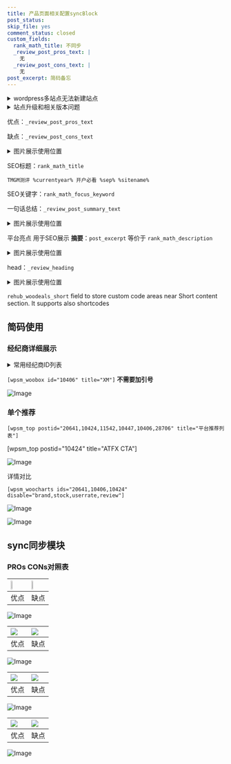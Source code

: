 ```yaml
---
title: 产品页面相关配置syncBlock
post_status: 
skip_file: yes
comment_status: closed
custom_fields:
  rank_math_title: 不同步
  _review_post_pros_text: |
    无
  _review_post_cons_text: |
    无
post_excerpt: 简码备忘
---
```

<details><summary>wordpress多站点无法新建站点</summary>

<li>和报错需要清理cookies一样的原因</li>
<li>wp-config.php里面<code>define( 'SUBDOMAIN_INSTALL', false );//子域名安装</code></li>
<li>新建子站点是用<code>define( 'SUBDOMAIN_INSTALL', true);//子域名安装</code> 完成以后，改成<code>false</code></li>
</details>

<details><summary>站点升级和相关版本问题</summary>

<p>wordpress：5.9.9
woocommerce：7.5.1
出现问题的地方：主题选项里面>><strong>Product layout >>compact style</strong></p>
<p>如何出现没有用过的字段 导致无法保存。先导出配置 然后进行修改，后面再次恢复即可。</p>
<p>出现部分字段无法显示时，需要返回默认布局后，对产品进行保存就好了。</p>
<p></p>
</details>

优点：`_review_post_pros_text`

缺点：`_review_post_cons_text`

<details><summary>图片展示使用位置</summary>

<img src="https://prod-files-secure.s3.us-west-2.amazonaws.com/39ed1227-6d7d-4570-be36-9ccd4a2c4241/f51d3d83-55d4-4bdf-9604-f37ec77ab556/Untitled.png?X-Amz-Algorithm=AWS4-HMAC-SHA256&X-Amz-Content-Sha256=UNSIGNED-PAYLOAD&X-Amz-Credential=ASIAZI2LB466XY4YE4FH%2F20250319%2Fus-west-2%2Fs3%2Faws4_request&X-Amz-Date=20250319T165521Z&X-Amz-Expires=3600&X-Amz-Security-Token=IQoJb3JpZ2luX2VjEB8aCXVzLXdlc3QtMiJHMEUCIQC%2BYgVTsY6MJyjxdXas6IC65NdBMTCxJWjh9B9VaXG40gIgMpad6lGhEZ9CnJq3u5uTi51FPWyx1%2BsI3Oia%2B7oB5jEq%2FwMIeBAAGgw2Mzc0MjMxODM4MDUiDOenL8Xx0jv4nStkdyrcA7R6V3W9a%2Fh4J2%2FOhh73hK03EMEWsQspTjR8baAaq6LLWBnZiS6QWdxw03caUit38cIEYBJkvIfrdYq6uER0Ozuf1LmBzqV0uARk5InnvbIrvSt%2B%2FeDal%2BDbOeX5i6BglO%2FYkYZbyb5mFvvljNty5VqOEcqAxJzjYC5JSwwZWk2ptEzQUJahJKZALQDGWcbV9Q%2FNiNM2Ptxbqg8i4eR1cmaTykcNMbQ2%2FVUwTg5zTcntBLZiogoAE5WKOmeejYa1lqbxfXlgZo%2Fe1w1iYVOpWPMmX1c%2Bjk1qES9aNr%2FD3r2mPRwV2XgZEa486u5a99quCSakWNmN8PIAtu%2FZtB%2BOQA1lxWfFtjLGmmA7qC2BCjLAws0oCiOM2dYCB3nOkEn7gVPGK4ljmWDs5nNYIz%2FDeOU61K8YfV52fCvn7AbvKVk%2BFFuqP5zEwWU2S4HCpfASKKAsmmzGucFBfImUMmqK8VNdT3v6xWF5OIO8dGabHtDLX1zn%2Bc%2BdUXrPvmROrSTjGViBC6jFileIDWOs54FaEsx6J8MC8XmqWQCbyvPNpXFPDJv1OlI7P6U5y4apu3A8xw9RWH%2BBcKjXPXKOIAFgcyJWIKIvv8Mo4Glp0l9viN8F%2BlTAF2BpPAJrmSOQMNe6674GOqUBsGASqQRa6tG7%2Fz5Ayqrfhy7QWOBNOY8UHB4Y3jyvHTz1jL9PCZ1SggmYNh0uC5geu4Lq8F59%2BpOr1f%2BthsJSJff%2FLs0ZbIGJzlV%2FezLQCQFlYfI3xOQApNYENRhN8YsH6F8rm1EE8itgpycsorkX60hHletSz7dbynUBnA0bL3KOVy5Qeew8Kxlv6fg%2F5ahI9OdfjnGRHu9Nb0%2FZoZNAgOV5wNGY&X-Amz-Signature=d491090a1dd588dbfaec7ff300304a3c1dbbb84602885e232203cc4c1babe7c7&X-Amz-SignedHeaders=host&x-id=GetObject" alt="Image">
</details>

SEO标题：`rank_math_title`

`TMGM测评 %currentyear% 开户必看 %sep% %sitename%`

SEO关键字：`rank_math_focus_keyword`

一句话总结：`_review_post_summary_text`

<details><summary>图片展示使用位置</summary>

<img src="https://prod-files-secure.s3.us-west-2.amazonaws.com/39ed1227-6d7d-4570-be36-9ccd4a2c4241/4b96a922-296c-4f4e-8630-d1c870cbce01/Untitled.png?X-Amz-Algorithm=AWS4-HMAC-SHA256&X-Amz-Content-Sha256=UNSIGNED-PAYLOAD&X-Amz-Credential=ASIAZI2LB466THLRQOZO%2F20250319%2Fus-west-2%2Fs3%2Faws4_request&X-Amz-Date=20250319T165523Z&X-Amz-Expires=3600&X-Amz-Security-Token=IQoJb3JpZ2luX2VjEB8aCXVzLXdlc3QtMiJHMEUCIEJ5%2BFJiJ9d5A7bOWX7U99oqhHzJMA4gcFGDuk99C0bQAiEA%2FT%2Bzj1TB9bYg6FVwzBXSIZI5CoDGESgE%2BKFHLy8HNmgq%2FwMIeBAAGgw2Mzc0MjMxODM4MDUiDPRlA6f2HGGM0wM8KSrcA6PxJZCNR%2FaYS8OVZtGWN3Gj72Jc8mrpcPhbWbrOGuwzNiGzedjrqoWqXqTWPHbS9hnbfne0YVXZwp5pdOigrfgQz%2By0GbAmuv5H%2BGlV1i8n8%2F9WHALwxQoVFnmbTuUuYrtcQ1sGszxyGoD%2BUNpIZWmRYnkiPMXcS3wAjmIvRmI0UOITC8%2FyPvDHjKjRcLDKS9jpu06eSGuonlnsRPcxVLTpsbWLQ1gqAzxeWE941v3sq%2B1qSDH%2BBvDR9nzSHLzgx6w%2B5yLK3jX%2BBS%2FY8%2FrNVTUo1Zdo2R0iSvKbCXr8RJ%2BaNpyM9fHLUeCINePS9f6ZleDh%2FmKIrO7K%2BY5BorPzkv4dnGCVsqdzXMp%2F77r%2BACDiBqoqo2KsJIPGgdrQuU9dCTUPmeiA90YimwkiwpbzskI78J2a22SBhmHwWJ3nuqrGQ2cLRfcziwUn5szVOhtn6VNhRw7yeuJk7Sh75ZpjEvTfNewdNrXf418CQRKD25P6uk%2BwIC07O0HsXkf86YsdbDJsMLLjgUSSiXAzItsBCOjRUSHRWaoas%2F1u2Py%2BiVdDI%2B2MH23T6ejeGD2w%2FIPgbFiuQXy8xBW1M6b6A6n2hrx8aMrtAALv9IbMhDueB1UkrPNejyyOcFG5LSK1MOW6674GOqUBsN%2FIvOeAF%2FB9%2BYtvm94PvRgAvRbJf6oVXYF0jBd%2FGFmV%2BNIF%2B%2BWcSIHcPKFhzSYKzmux5irLtCWCNSDTvI44ALDuKR25RO%2BNXnmLk%2BgBsEoztcYDd900BWNCBwkcBvHNTel8b37rcHS1XNN0BlpMcz%2B7akwgD1B7ZboJFIOL1mLqih%2FN7fmCsKmxl%2FfXVRMWqa58FQMpDfdZ3y7Xq6EuOIzELIu0&X-Amz-Signature=9090eb213c9a8fe85865a9f42dd279fae2a074a7fabddaea33606109807be7eb&X-Amz-SignedHeaders=host&x-id=GetObject" alt="Image">
</details>

平台亮点 用于SEO展示 **摘要**：`post_excerpt`  等价于 `rank_math_description`

<details><summary>图片展示使用位置</summary>

<img src="https://prod-files-secure.s3.us-west-2.amazonaws.com/39ed1227-6d7d-4570-be36-9ccd4a2c4241/1ee11f63-b60a-4dfe-a7a7-d58ff23b5d88/Untitled.png?X-Amz-Algorithm=AWS4-HMAC-SHA256&X-Amz-Content-Sha256=UNSIGNED-PAYLOAD&X-Amz-Credential=ASIAZI2LB46633CLZX2S%2F20250319%2Fus-west-2%2Fs3%2Faws4_request&X-Amz-Date=20250319T165523Z&X-Amz-Expires=3600&X-Amz-Security-Token=IQoJb3JpZ2luX2VjEB8aCXVzLXdlc3QtMiJHMEUCIA29qDtbz6x6KPtA%2BmicbvDIJIp1JB%2By1kMyUQYfXuf3AiEA0mnf7imb5a7WnamKcdbbZf%2BrrkXDNrOUUSeOpfES3E0q%2FwMIeBAAGgw2Mzc0MjMxODM4MDUiDLJ80YzWvOqahsuaISrcAxjAM0a00OvD0hXN%2FlQIqHdBKcj3kyMnJzMvx3lji2bnaZUGqOisg2%2BRo2gZcYswfhApXipdoxITsZJG788703gV%2FcAsMQVtQ7y4c2CMxe0KvUcTilWClQoTU1D2SbnO6Q0P9CgyKGz5y99HwljUBq7DGMVd2KiFP5Sec%2F8QcothyEW7hgR22enMkk39EktZRcS3JRides9uLgLb01Upu9uIQZfI%2FyKkO%2FDz8bh62vU%2F%2FOZfWhHGU5T3Y8QnbQOwNTZkNnibf0fbCMG%2B9I%2BUeqBb84tG6q%2FR2hYVOGYUW4lvaULySxIlBgA94LFPyTWXHFujuzJSUcxUyYs1lOhwIa9O8MB%2FZCV%2FRyftakafCg%2FKRcpc8NeF%2Fn4fRQfLkbMbJ9iZl6EFto1kxS2%2FFjUegZbiNCBiv%2FcYeeAbsc%2FjZegcrr3LogoLCTYMw7RuwlMLkCdqk%2FwEafzAozeL2RO8rMI70EBb82QIDl36%2FV2cqFVf48a9n9Pn17hCM8AjWR4e%2Fg%2BFob0o3V7RX2KvXl8YDuZtQTn0BIRohgBzKXlmxzxkAVFQeFvm%2Bx3sNoTUo6fdkh5OR80MJuWQMTuuxR3ONnGlxK2%2BHORyp7umfIZEjUxDZQDlFCA0vEXNHGfZMJG8674GOqUBLXViORTyRP6tw69W1AuiIhFeEWL7p3nDdRRwYoK2RANL53ieQxEHoiwo%2BzmZRHv0Z2l485zOgk41S4xlQFPLgBpmP0DYTpWOqWE25WeJV%2FlXRvRf3eF%2BbZaZShyw%2BDENit7ZD51P%2BLKeMOGbsKoZCv4g48YNbPQnXGb6LiOZw4x9RAWNdtMyHQo%2FaFqCdBrCWaMxfpAcJRoEJYeIiSyHFPmCAeNI&X-Amz-Signature=d9fa9bc0e9b8105189944b4fc8f38c335b3ddf9b8d196f87130c45fffbcd6773&X-Amz-SignedHeaders=host&x-id=GetObject" alt="Image">
<img src="https://prod-files-secure.s3.us-west-2.amazonaws.com/39ed1227-6d7d-4570-be36-9ccd4a2c4241/ad4118b5-78d8-4fbe-801e-3b29b5d99c01/Untitled.png?X-Amz-Algorithm=AWS4-HMAC-SHA256&X-Amz-Content-Sha256=UNSIGNED-PAYLOAD&X-Amz-Credential=ASIAZI2LB46633CLZX2S%2F20250319%2Fus-west-2%2Fs3%2Faws4_request&X-Amz-Date=20250319T165523Z&X-Amz-Expires=3600&X-Amz-Security-Token=IQoJb3JpZ2luX2VjEB8aCXVzLXdlc3QtMiJHMEUCIA29qDtbz6x6KPtA%2BmicbvDIJIp1JB%2By1kMyUQYfXuf3AiEA0mnf7imb5a7WnamKcdbbZf%2BrrkXDNrOUUSeOpfES3E0q%2FwMIeBAAGgw2Mzc0MjMxODM4MDUiDLJ80YzWvOqahsuaISrcAxjAM0a00OvD0hXN%2FlQIqHdBKcj3kyMnJzMvx3lji2bnaZUGqOisg2%2BRo2gZcYswfhApXipdoxITsZJG788703gV%2FcAsMQVtQ7y4c2CMxe0KvUcTilWClQoTU1D2SbnO6Q0P9CgyKGz5y99HwljUBq7DGMVd2KiFP5Sec%2F8QcothyEW7hgR22enMkk39EktZRcS3JRides9uLgLb01Upu9uIQZfI%2FyKkO%2FDz8bh62vU%2F%2FOZfWhHGU5T3Y8QnbQOwNTZkNnibf0fbCMG%2B9I%2BUeqBb84tG6q%2FR2hYVOGYUW4lvaULySxIlBgA94LFPyTWXHFujuzJSUcxUyYs1lOhwIa9O8MB%2FZCV%2FRyftakafCg%2FKRcpc8NeF%2Fn4fRQfLkbMbJ9iZl6EFto1kxS2%2FFjUegZbiNCBiv%2FcYeeAbsc%2FjZegcrr3LogoLCTYMw7RuwlMLkCdqk%2FwEafzAozeL2RO8rMI70EBb82QIDl36%2FV2cqFVf48a9n9Pn17hCM8AjWR4e%2Fg%2BFob0o3V7RX2KvXl8YDuZtQTn0BIRohgBzKXlmxzxkAVFQeFvm%2Bx3sNoTUo6fdkh5OR80MJuWQMTuuxR3ONnGlxK2%2BHORyp7umfIZEjUxDZQDlFCA0vEXNHGfZMJG8674GOqUBLXViORTyRP6tw69W1AuiIhFeEWL7p3nDdRRwYoK2RANL53ieQxEHoiwo%2BzmZRHv0Z2l485zOgk41S4xlQFPLgBpmP0DYTpWOqWE25WeJV%2FlXRvRf3eF%2BbZaZShyw%2BDENit7ZD51P%2BLKeMOGbsKoZCv4g48YNbPQnXGb6LiOZw4x9RAWNdtMyHQo%2FaFqCdBrCWaMxfpAcJRoEJYeIiSyHFPmCAeNI&X-Amz-Signature=3cabe4e9792d59276f7f4ea09442e62065f7250d8a5fb9b68f3fbfdca54bf8d2&X-Amz-SignedHeaders=host&x-id=GetObject" alt="Image">
<img src="https://prod-files-secure.s3.us-west-2.amazonaws.com/39ed1227-6d7d-4570-be36-9ccd4a2c4241/a38cf7c9-a79c-4b64-9e94-13589fe0758b/Untitled.png?X-Amz-Algorithm=AWS4-HMAC-SHA256&X-Amz-Content-Sha256=UNSIGNED-PAYLOAD&X-Amz-Credential=ASIAZI2LB46633CLZX2S%2F20250319%2Fus-west-2%2Fs3%2Faws4_request&X-Amz-Date=20250319T165523Z&X-Amz-Expires=3600&X-Amz-Security-Token=IQoJb3JpZ2luX2VjEB8aCXVzLXdlc3QtMiJHMEUCIA29qDtbz6x6KPtA%2BmicbvDIJIp1JB%2By1kMyUQYfXuf3AiEA0mnf7imb5a7WnamKcdbbZf%2BrrkXDNrOUUSeOpfES3E0q%2FwMIeBAAGgw2Mzc0MjMxODM4MDUiDLJ80YzWvOqahsuaISrcAxjAM0a00OvD0hXN%2FlQIqHdBKcj3kyMnJzMvx3lji2bnaZUGqOisg2%2BRo2gZcYswfhApXipdoxITsZJG788703gV%2FcAsMQVtQ7y4c2CMxe0KvUcTilWClQoTU1D2SbnO6Q0P9CgyKGz5y99HwljUBq7DGMVd2KiFP5Sec%2F8QcothyEW7hgR22enMkk39EktZRcS3JRides9uLgLb01Upu9uIQZfI%2FyKkO%2FDz8bh62vU%2F%2FOZfWhHGU5T3Y8QnbQOwNTZkNnibf0fbCMG%2B9I%2BUeqBb84tG6q%2FR2hYVOGYUW4lvaULySxIlBgA94LFPyTWXHFujuzJSUcxUyYs1lOhwIa9O8MB%2FZCV%2FRyftakafCg%2FKRcpc8NeF%2Fn4fRQfLkbMbJ9iZl6EFto1kxS2%2FFjUegZbiNCBiv%2FcYeeAbsc%2FjZegcrr3LogoLCTYMw7RuwlMLkCdqk%2FwEafzAozeL2RO8rMI70EBb82QIDl36%2FV2cqFVf48a9n9Pn17hCM8AjWR4e%2Fg%2BFob0o3V7RX2KvXl8YDuZtQTn0BIRohgBzKXlmxzxkAVFQeFvm%2Bx3sNoTUo6fdkh5OR80MJuWQMTuuxR3ONnGlxK2%2BHORyp7umfIZEjUxDZQDlFCA0vEXNHGfZMJG8674GOqUBLXViORTyRP6tw69W1AuiIhFeEWL7p3nDdRRwYoK2RANL53ieQxEHoiwo%2BzmZRHv0Z2l485zOgk41S4xlQFPLgBpmP0DYTpWOqWE25WeJV%2FlXRvRf3eF%2BbZaZShyw%2BDENit7ZD51P%2BLKeMOGbsKoZCv4g48YNbPQnXGb6LiOZw4x9RAWNdtMyHQo%2FaFqCdBrCWaMxfpAcJRoEJYeIiSyHFPmCAeNI&X-Amz-Signature=5b4bf1292d2858f6ade737ee5cf5e5e1dbeaafd10b7a282461a43c5f86dcdcef&X-Amz-SignedHeaders=host&x-id=GetObject" alt="Image">
<img src="https://prod-files-secure.s3.us-west-2.amazonaws.com/39ed1227-6d7d-4570-be36-9ccd4a2c4241/7da6fc1e-d2ac-42ae-8c75-cb5749aa18f6/Untitled.png?X-Amz-Algorithm=AWS4-HMAC-SHA256&X-Amz-Content-Sha256=UNSIGNED-PAYLOAD&X-Amz-Credential=ASIAZI2LB46633CLZX2S%2F20250319%2Fus-west-2%2Fs3%2Faws4_request&X-Amz-Date=20250319T165523Z&X-Amz-Expires=3600&X-Amz-Security-Token=IQoJb3JpZ2luX2VjEB8aCXVzLXdlc3QtMiJHMEUCIA29qDtbz6x6KPtA%2BmicbvDIJIp1JB%2By1kMyUQYfXuf3AiEA0mnf7imb5a7WnamKcdbbZf%2BrrkXDNrOUUSeOpfES3E0q%2FwMIeBAAGgw2Mzc0MjMxODM4MDUiDLJ80YzWvOqahsuaISrcAxjAM0a00OvD0hXN%2FlQIqHdBKcj3kyMnJzMvx3lji2bnaZUGqOisg2%2BRo2gZcYswfhApXipdoxITsZJG788703gV%2FcAsMQVtQ7y4c2CMxe0KvUcTilWClQoTU1D2SbnO6Q0P9CgyKGz5y99HwljUBq7DGMVd2KiFP5Sec%2F8QcothyEW7hgR22enMkk39EktZRcS3JRides9uLgLb01Upu9uIQZfI%2FyKkO%2FDz8bh62vU%2F%2FOZfWhHGU5T3Y8QnbQOwNTZkNnibf0fbCMG%2B9I%2BUeqBb84tG6q%2FR2hYVOGYUW4lvaULySxIlBgA94LFPyTWXHFujuzJSUcxUyYs1lOhwIa9O8MB%2FZCV%2FRyftakafCg%2FKRcpc8NeF%2Fn4fRQfLkbMbJ9iZl6EFto1kxS2%2FFjUegZbiNCBiv%2FcYeeAbsc%2FjZegcrr3LogoLCTYMw7RuwlMLkCdqk%2FwEafzAozeL2RO8rMI70EBb82QIDl36%2FV2cqFVf48a9n9Pn17hCM8AjWR4e%2Fg%2BFob0o3V7RX2KvXl8YDuZtQTn0BIRohgBzKXlmxzxkAVFQeFvm%2Bx3sNoTUo6fdkh5OR80MJuWQMTuuxR3ONnGlxK2%2BHORyp7umfIZEjUxDZQDlFCA0vEXNHGfZMJG8674GOqUBLXViORTyRP6tw69W1AuiIhFeEWL7p3nDdRRwYoK2RANL53ieQxEHoiwo%2BzmZRHv0Z2l485zOgk41S4xlQFPLgBpmP0DYTpWOqWE25WeJV%2FlXRvRf3eF%2BbZaZShyw%2BDENit7ZD51P%2BLKeMOGbsKoZCv4g48YNbPQnXGb6LiOZw4x9RAWNdtMyHQo%2FaFqCdBrCWaMxfpAcJRoEJYeIiSyHFPmCAeNI&X-Amz-Signature=bf0bbb7a788c0abbd33e04ac4d5a628cf8ea775193df0f8e0c0f5cbdbb9ccaa5&X-Amz-SignedHeaders=host&x-id=GetObject" alt="Image">
<img src="https://prod-files-secure.s3.us-west-2.amazonaws.com/39ed1227-6d7d-4570-be36-9ccd4a2c4241/7e97f40a-eaee-47f5-b2f9-475f96808fa7/Untitled.png?X-Amz-Algorithm=AWS4-HMAC-SHA256&X-Amz-Content-Sha256=UNSIGNED-PAYLOAD&X-Amz-Credential=ASIAZI2LB46633CLZX2S%2F20250319%2Fus-west-2%2Fs3%2Faws4_request&X-Amz-Date=20250319T165523Z&X-Amz-Expires=3600&X-Amz-Security-Token=IQoJb3JpZ2luX2VjEB8aCXVzLXdlc3QtMiJHMEUCIA29qDtbz6x6KPtA%2BmicbvDIJIp1JB%2By1kMyUQYfXuf3AiEA0mnf7imb5a7WnamKcdbbZf%2BrrkXDNrOUUSeOpfES3E0q%2FwMIeBAAGgw2Mzc0MjMxODM4MDUiDLJ80YzWvOqahsuaISrcAxjAM0a00OvD0hXN%2FlQIqHdBKcj3kyMnJzMvx3lji2bnaZUGqOisg2%2BRo2gZcYswfhApXipdoxITsZJG788703gV%2FcAsMQVtQ7y4c2CMxe0KvUcTilWClQoTU1D2SbnO6Q0P9CgyKGz5y99HwljUBq7DGMVd2KiFP5Sec%2F8QcothyEW7hgR22enMkk39EktZRcS3JRides9uLgLb01Upu9uIQZfI%2FyKkO%2FDz8bh62vU%2F%2FOZfWhHGU5T3Y8QnbQOwNTZkNnibf0fbCMG%2B9I%2BUeqBb84tG6q%2FR2hYVOGYUW4lvaULySxIlBgA94LFPyTWXHFujuzJSUcxUyYs1lOhwIa9O8MB%2FZCV%2FRyftakafCg%2FKRcpc8NeF%2Fn4fRQfLkbMbJ9iZl6EFto1kxS2%2FFjUegZbiNCBiv%2FcYeeAbsc%2FjZegcrr3LogoLCTYMw7RuwlMLkCdqk%2FwEafzAozeL2RO8rMI70EBb82QIDl36%2FV2cqFVf48a9n9Pn17hCM8AjWR4e%2Fg%2BFob0o3V7RX2KvXl8YDuZtQTn0BIRohgBzKXlmxzxkAVFQeFvm%2Bx3sNoTUo6fdkh5OR80MJuWQMTuuxR3ONnGlxK2%2BHORyp7umfIZEjUxDZQDlFCA0vEXNHGfZMJG8674GOqUBLXViORTyRP6tw69W1AuiIhFeEWL7p3nDdRRwYoK2RANL53ieQxEHoiwo%2BzmZRHv0Z2l485zOgk41S4xlQFPLgBpmP0DYTpWOqWE25WeJV%2FlXRvRf3eF%2BbZaZShyw%2BDENit7ZD51P%2BLKeMOGbsKoZCv4g48YNbPQnXGb6LiOZw4x9RAWNdtMyHQo%2FaFqCdBrCWaMxfpAcJRoEJYeIiSyHFPmCAeNI&X-Amz-Signature=e831a1faebf404e3fcfb8a19569d3098e2e5ba3aad6e6877e656257b0086da0d&X-Amz-SignedHeaders=host&x-id=GetObject" alt="Image">
</details>

head：`_review_heading`

<details><summary>图片展示使用位置</summary>

<img src="https://prod-files-secure.s3.us-west-2.amazonaws.com/39ed1227-6d7d-4570-be36-9ccd4a2c4241/3a4650ad-9887-415c-889a-edd51fa54f27/Untitled.png?X-Amz-Algorithm=AWS4-HMAC-SHA256&X-Amz-Content-Sha256=UNSIGNED-PAYLOAD&X-Amz-Credential=ASIAZI2LB466VQGPJR6O%2F20250319%2Fus-west-2%2Fs3%2Faws4_request&X-Amz-Date=20250319T165524Z&X-Amz-Expires=3600&X-Amz-Security-Token=IQoJb3JpZ2luX2VjEB8aCXVzLXdlc3QtMiJGMEQCIH4sRD5gedc45NYER%2FtNPLdLt7bgK62yG53leFZEkrLXAiBO%2BId5yWnmsOesh6Y5t74NvwTzXMNb0HoU3YFwiYgC9yr%2FAwh4EAAaDDYzNzQyMzE4MzgwNSIM3W6b77XpLpFTB5%2BmKtwDdakAnms7JpOI%2BEoSspNSEBVosgE0erJwqJ3OvJUhWYOznf0dcIW5wYNenrpYccyGf09oexY%2FX3WX%2BkO0uDkHSd88OiiThGLaIsten75d%2FO6hEucEYYL%2FWr4DF6ClTsW1BWa9BqBgZMreTUm%2Fqn3xwn2UkmnFne3%2Fl38aWKLLgaGspIGLCQPdFqdAIwz2G8RneOkrOb1rBoWjaldC5gVloZ%2BVM8lFamE98fVpAENG11qwtPjBb627VmepzFuUyEavJ7d8NSv4jPubvSyWTR4fBxLreBJsPcqRsw%2BX%2BrkkqOF8dwzTGvnRBcSOnApbs5hNE%2Bltq2AjuV3RM69ZbNW4xbpmiLQSQucupUCHq%2B9EH6MlGV84w%2FF%2B8UfYDaAwtM7xnz9v3MHCUuEfPjCRmPrEd2Ld%2Bl8R1L2s%2BANQNcnYzXSYXLrr0Hvxn3NYvgCSePM9Ap0j39%2BrswvlqLpmUqi3PhIMmnlk9k2rIPhxkqF%2FRzEXM2helcejLizrk8v8WmbbqhJOCwsBt2hzVvCKSUuyIhslIq3PR7CfyJnGejqsLy0cqZF1NuCuiNeV7LSwpnuSd8Ja3VHa4QjdWAdwEDWznsl11ZV6Djj299iKuEVL2f5BQ8lgtnf6hLL3pCMwhLzrvgY6pgFRQDQhqwQ3oRsoUqLkmq46z8AEGM7dNH93zoNX7lP8fjHqzJ4TLaAsP%2BBWMqfKae4faAu0zJsjI1d54NJnmSOoExM79MtarZ416vO7GA%2BpycYo9gMfRZLm7ySCuW%2B5baGRfW1e%2FRoBuNcltmbA%2BW%2FTQqHUuadTUOiHXqXRgoRuCvn5x9TZMQvFd9vNWXWA87ZiB5IA%2BcseHpG3iSSdjmlBugEHDois&X-Amz-Signature=2e41d7b9b6c0413aa37a01d996d68374c2e25d7619a91a153acbd5723489fd26&X-Amz-SignedHeaders=host&x-id=GetObject" alt="Image">
</details>

`rehub_woodeals_short`	field to store custom code areas near Short content section. It supports also shortcodes



## 简码使用

### 经纪商详细展示

<details><summary>常用经纪商ID列表</summary>

<pre><code class="php">嘉盛 ===> 20641  [wpsm_woobox id="20641" title="嘉盛"]
易信easymarkets ===> 11542  [wpsm_woobox id="11542" title="易信easymarkets"]
ATFX外汇 ===> 10424  [wpsm_woobox id="10424" title="ATFX"]
XM ===> 10406  [wpsm_woobox id="10406" title="XM"]
TMGM ===> 29622  [wpsm_woobox id="29622" title="TMGM"]
HYCM ===> 10447  [wpsm_woobox id="10447" title="HYCM"]
fpmarkets澳福外汇 ===> 20639  [wpsm_woobox id="20639" title="fpmarkets澳福外汇"]</code></pre>
</details>

`[wpsm_woobox id="10406" title="XM"]` **不需要加引号**

![Image](https://prod-files-secure.s3.us-west-2.amazonaws.com/39ed1227-6d7d-4570-be36-9ccd4a2c4241/4f898f9d-0fa7-4e43-acd3-ac6bc7be575a/Untitled.png?X-Amz-Algorithm=AWS4-HMAC-SHA256&X-Amz-Content-Sha256=UNSIGNED-PAYLOAD&X-Amz-Credential=ASIAZI2LB466WA26RDPL%2F20250319%2Fus-west-2%2Fs3%2Faws4_request&X-Amz-Date=20250319T165520Z&X-Amz-Expires=3600&X-Amz-Security-Token=IQoJb3JpZ2luX2VjEB8aCXVzLXdlc3QtMiJHMEUCIBRq%2FoF6YAJigIE8zWjsdy%2BZlH2cmxvZJX%2FLsF8ldGseAiEA5kOLgcskQHtGZpoGnp6m6X9gK2PxdtwU1KeUmyxGhd8q%2FwMIeBAAGgw2Mzc0MjMxODM4MDUiDC%2Bu7Q3%2BWM3n6fT%2FdCrcA3IJspMfkfaFqdFnj3Yoc6Fi732v5ZqwFcvJgAoOh3AJYZkr1pK1LoWGEuK0yLTsHlgE5USMiObO7vRmKyuEhxGNI9Noz6CgFumgr388xJ2Qoo8VA5msvl2MgH9R02cviWIKt%2F8V36cdSw3PxezAvBOz1%2BUbNdzyNALa1TWixebE9kmQY6xl%2BUQ3jdSxd2HxSp2yybmclY45w9kFrlZtXgfuCweqQBaG1bfdCwgw2hsxH3TTnq2vbou%2Fx%2F1SROg%2FiL5wQX6RhkSNuRWg8O%2FEaKYErneooT1MzCVkOQxxgF6DE5T8OPLIxkq1a53tumrvGRxl5QDkPBca%2BiaEOKuEMbahnttH5yzDyLqv1C6IHF1UEOk7wnMGoyUdeQzdv%2F25viJaIPkpw9coxRVrJ%2BHkn%2BoqBqDzaDqRvjZhjsXeBzOIAAViFb83EdQ8iXPib8%2BRaW1DMgOPTGwH24WrtOUUID22JfVGpcP7E5OBVxKRl3VV6DUKip8q8skpus1649BVU4%2FdPR68BYyB5ZmcNueES%2BvQyBSTJiy0hVnqCWBKI4AWRHaiytWbi3b0GODhrYmDjaD5ZQeSYBCKgPVrEKaUPVTBwpHryyRSmOtAHT9gkYOJVeeicaPoYCjixjj2MIK8674GOqUBxHfRztJtn%2BXKvUMD6iOMHIZ9qcOyHf4SxOiH1Ks0kg57OPvqyLUWPNYBU9LKBvaoOfuVK76YZDuHfixvVgC0SCRzmIu%2BoIhebhPVcnEJbbFAwjPUF6Ap8q8Ei6XlfJUwsZeVSBE7oFsFQY1yU4ZPOHsInCDDDfAApnJAMEerthP6dWmMBTb53Wz349sEe1cuzz26Cevs7lzFKA3D8Om4xiyeCoMu&X-Amz-Signature=7c064706a3cce5bda0118ad74a41ca056c351ce3214f7359df07b3f2093cf06c&X-Amz-SignedHeaders=host&x-id=GetObject)

### 单个推荐
`[wpsm_top postid="20641,10424,11542,10447,10406,28706" title="平台推荐列表"]`

[wpsm_top postid="10424" title="ATFX CTA"]

![Image](https://prod-files-secure.s3.us-west-2.amazonaws.com/39ed1227-6d7d-4570-be36-9ccd4a2c4241/5ac620dc-51a8-48b6-b55d-91f47299193c/Untitled.png?X-Amz-Algorithm=AWS4-HMAC-SHA256&X-Amz-Content-Sha256=UNSIGNED-PAYLOAD&X-Amz-Credential=ASIAZI2LB466WA26RDPL%2F20250319%2Fus-west-2%2Fs3%2Faws4_request&X-Amz-Date=20250319T165520Z&X-Amz-Expires=3600&X-Amz-Security-Token=IQoJb3JpZ2luX2VjEB8aCXVzLXdlc3QtMiJHMEUCIBRq%2FoF6YAJigIE8zWjsdy%2BZlH2cmxvZJX%2FLsF8ldGseAiEA5kOLgcskQHtGZpoGnp6m6X9gK2PxdtwU1KeUmyxGhd8q%2FwMIeBAAGgw2Mzc0MjMxODM4MDUiDC%2Bu7Q3%2BWM3n6fT%2FdCrcA3IJspMfkfaFqdFnj3Yoc6Fi732v5ZqwFcvJgAoOh3AJYZkr1pK1LoWGEuK0yLTsHlgE5USMiObO7vRmKyuEhxGNI9Noz6CgFumgr388xJ2Qoo8VA5msvl2MgH9R02cviWIKt%2F8V36cdSw3PxezAvBOz1%2BUbNdzyNALa1TWixebE9kmQY6xl%2BUQ3jdSxd2HxSp2yybmclY45w9kFrlZtXgfuCweqQBaG1bfdCwgw2hsxH3TTnq2vbou%2Fx%2F1SROg%2FiL5wQX6RhkSNuRWg8O%2FEaKYErneooT1MzCVkOQxxgF6DE5T8OPLIxkq1a53tumrvGRxl5QDkPBca%2BiaEOKuEMbahnttH5yzDyLqv1C6IHF1UEOk7wnMGoyUdeQzdv%2F25viJaIPkpw9coxRVrJ%2BHkn%2BoqBqDzaDqRvjZhjsXeBzOIAAViFb83EdQ8iXPib8%2BRaW1DMgOPTGwH24WrtOUUID22JfVGpcP7E5OBVxKRl3VV6DUKip8q8skpus1649BVU4%2FdPR68BYyB5ZmcNueES%2BvQyBSTJiy0hVnqCWBKI4AWRHaiytWbi3b0GODhrYmDjaD5ZQeSYBCKgPVrEKaUPVTBwpHryyRSmOtAHT9gkYOJVeeicaPoYCjixjj2MIK8674GOqUBxHfRztJtn%2BXKvUMD6iOMHIZ9qcOyHf4SxOiH1Ks0kg57OPvqyLUWPNYBU9LKBvaoOfuVK76YZDuHfixvVgC0SCRzmIu%2BoIhebhPVcnEJbbFAwjPUF6Ap8q8Ei6XlfJUwsZeVSBE7oFsFQY1yU4ZPOHsInCDDDfAApnJAMEerthP6dWmMBTb53Wz349sEe1cuzz26Cevs7lzFKA3D8Om4xiyeCoMu&X-Amz-Signature=bb2ddf7e5262b920e028e83a07516018eaee514635d2a304f261bce41456a151&X-Amz-SignedHeaders=host&x-id=GetObject)

详情对比

`[wpsm_woocharts ids="20641,10406,10424" disable="brand,stock,userrate,review"]`

![Image](https://prod-files-secure.s3.us-west-2.amazonaws.com/39ed1227-6d7d-4570-be36-9ccd4a2c4241/bf3ba45f-b9f3-4295-8aef-b4a495fd25f4/Untitled.png?X-Amz-Algorithm=AWS4-HMAC-SHA256&X-Amz-Content-Sha256=UNSIGNED-PAYLOAD&X-Amz-Credential=ASIAZI2LB466WA26RDPL%2F20250319%2Fus-west-2%2Fs3%2Faws4_request&X-Amz-Date=20250319T165520Z&X-Amz-Expires=3600&X-Amz-Security-Token=IQoJb3JpZ2luX2VjEB8aCXVzLXdlc3QtMiJHMEUCIBRq%2FoF6YAJigIE8zWjsdy%2BZlH2cmxvZJX%2FLsF8ldGseAiEA5kOLgcskQHtGZpoGnp6m6X9gK2PxdtwU1KeUmyxGhd8q%2FwMIeBAAGgw2Mzc0MjMxODM4MDUiDC%2Bu7Q3%2BWM3n6fT%2FdCrcA3IJspMfkfaFqdFnj3Yoc6Fi732v5ZqwFcvJgAoOh3AJYZkr1pK1LoWGEuK0yLTsHlgE5USMiObO7vRmKyuEhxGNI9Noz6CgFumgr388xJ2Qoo8VA5msvl2MgH9R02cviWIKt%2F8V36cdSw3PxezAvBOz1%2BUbNdzyNALa1TWixebE9kmQY6xl%2BUQ3jdSxd2HxSp2yybmclY45w9kFrlZtXgfuCweqQBaG1bfdCwgw2hsxH3TTnq2vbou%2Fx%2F1SROg%2FiL5wQX6RhkSNuRWg8O%2FEaKYErneooT1MzCVkOQxxgF6DE5T8OPLIxkq1a53tumrvGRxl5QDkPBca%2BiaEOKuEMbahnttH5yzDyLqv1C6IHF1UEOk7wnMGoyUdeQzdv%2F25viJaIPkpw9coxRVrJ%2BHkn%2BoqBqDzaDqRvjZhjsXeBzOIAAViFb83EdQ8iXPib8%2BRaW1DMgOPTGwH24WrtOUUID22JfVGpcP7E5OBVxKRl3VV6DUKip8q8skpus1649BVU4%2FdPR68BYyB5ZmcNueES%2BvQyBSTJiy0hVnqCWBKI4AWRHaiytWbi3b0GODhrYmDjaD5ZQeSYBCKgPVrEKaUPVTBwpHryyRSmOtAHT9gkYOJVeeicaPoYCjixjj2MIK8674GOqUBxHfRztJtn%2BXKvUMD6iOMHIZ9qcOyHf4SxOiH1Ks0kg57OPvqyLUWPNYBU9LKBvaoOfuVK76YZDuHfixvVgC0SCRzmIu%2BoIhebhPVcnEJbbFAwjPUF6Ap8q8Ei6XlfJUwsZeVSBE7oFsFQY1yU4ZPOHsInCDDDfAApnJAMEerthP6dWmMBTb53Wz349sEe1cuzz26Cevs7lzFKA3D8Om4xiyeCoMu&X-Amz-Signature=66bd067185c95c99f894f5a05c14f1ba9ed685be811c5ce79fb1998536a002a9&X-Amz-SignedHeaders=host&x-id=GetObject)

![Image](https://prod-files-secure.s3.us-west-2.amazonaws.com/39ed1227-6d7d-4570-be36-9ccd4a2c4241/30bc56ef-f383-4b48-9768-2ebc9e436ec0/Untitled.png?X-Amz-Algorithm=AWS4-HMAC-SHA256&X-Amz-Content-Sha256=UNSIGNED-PAYLOAD&X-Amz-Credential=ASIAZI2LB466WA26RDPL%2F20250319%2Fus-west-2%2Fs3%2Faws4_request&X-Amz-Date=20250319T165520Z&X-Amz-Expires=3600&X-Amz-Security-Token=IQoJb3JpZ2luX2VjEB8aCXVzLXdlc3QtMiJHMEUCIBRq%2FoF6YAJigIE8zWjsdy%2BZlH2cmxvZJX%2FLsF8ldGseAiEA5kOLgcskQHtGZpoGnp6m6X9gK2PxdtwU1KeUmyxGhd8q%2FwMIeBAAGgw2Mzc0MjMxODM4MDUiDC%2Bu7Q3%2BWM3n6fT%2FdCrcA3IJspMfkfaFqdFnj3Yoc6Fi732v5ZqwFcvJgAoOh3AJYZkr1pK1LoWGEuK0yLTsHlgE5USMiObO7vRmKyuEhxGNI9Noz6CgFumgr388xJ2Qoo8VA5msvl2MgH9R02cviWIKt%2F8V36cdSw3PxezAvBOz1%2BUbNdzyNALa1TWixebE9kmQY6xl%2BUQ3jdSxd2HxSp2yybmclY45w9kFrlZtXgfuCweqQBaG1bfdCwgw2hsxH3TTnq2vbou%2Fx%2F1SROg%2FiL5wQX6RhkSNuRWg8O%2FEaKYErneooT1MzCVkOQxxgF6DE5T8OPLIxkq1a53tumrvGRxl5QDkPBca%2BiaEOKuEMbahnttH5yzDyLqv1C6IHF1UEOk7wnMGoyUdeQzdv%2F25viJaIPkpw9coxRVrJ%2BHkn%2BoqBqDzaDqRvjZhjsXeBzOIAAViFb83EdQ8iXPib8%2BRaW1DMgOPTGwH24WrtOUUID22JfVGpcP7E5OBVxKRl3VV6DUKip8q8skpus1649BVU4%2FdPR68BYyB5ZmcNueES%2BvQyBSTJiy0hVnqCWBKI4AWRHaiytWbi3b0GODhrYmDjaD5ZQeSYBCKgPVrEKaUPVTBwpHryyRSmOtAHT9gkYOJVeeicaPoYCjixjj2MIK8674GOqUBxHfRztJtn%2BXKvUMD6iOMHIZ9qcOyHf4SxOiH1Ks0kg57OPvqyLUWPNYBU9LKBvaoOfuVK76YZDuHfixvVgC0SCRzmIu%2BoIhebhPVcnEJbbFAwjPUF6Ap8q8Ei6XlfJUwsZeVSBE7oFsFQY1yU4ZPOHsInCDDDfAApnJAMEerthP6dWmMBTb53Wz349sEe1cuzz26Cevs7lzFKA3D8Om4xiyeCoMu&X-Amz-Signature=7a4e56d4663a814f06de98b2453b4949f777a40767f1bb22284165b754884f78&X-Amz-SignedHeaders=host&x-id=GetObject)

## sync同步模块

### PROs CONs对照表

| <img src="https://cdn.ifttt.fun/gh/jarlin8/OSS@main/icons/customize/pros.svg" height="auto" width="37.3%"> | <img src="https://cdn.ifttt.fun/gh/jarlin8/OSS@main/icons/customize/cons.svg" height="auto" width="28.8%"> |
| :--- | :--- |
| 优点 | 缺点 |

![Image](https://prod-files-secure.s3.us-west-2.amazonaws.com/39ed1227-6d7d-4570-be36-9ccd4a2c4241/8742b755-dfb5-4004-9a5f-d6e561664bd8/Untitled.png?X-Amz-Algorithm=AWS4-HMAC-SHA256&X-Amz-Content-Sha256=UNSIGNED-PAYLOAD&X-Amz-Credential=ASIAZI2LB466WA26RDPL%2F20250319%2Fus-west-2%2Fs3%2Faws4_request&X-Amz-Date=20250319T165520Z&X-Amz-Expires=3600&X-Amz-Security-Token=IQoJb3JpZ2luX2VjEB8aCXVzLXdlc3QtMiJHMEUCIBRq%2FoF6YAJigIE8zWjsdy%2BZlH2cmxvZJX%2FLsF8ldGseAiEA5kOLgcskQHtGZpoGnp6m6X9gK2PxdtwU1KeUmyxGhd8q%2FwMIeBAAGgw2Mzc0MjMxODM4MDUiDC%2Bu7Q3%2BWM3n6fT%2FdCrcA3IJspMfkfaFqdFnj3Yoc6Fi732v5ZqwFcvJgAoOh3AJYZkr1pK1LoWGEuK0yLTsHlgE5USMiObO7vRmKyuEhxGNI9Noz6CgFumgr388xJ2Qoo8VA5msvl2MgH9R02cviWIKt%2F8V36cdSw3PxezAvBOz1%2BUbNdzyNALa1TWixebE9kmQY6xl%2BUQ3jdSxd2HxSp2yybmclY45w9kFrlZtXgfuCweqQBaG1bfdCwgw2hsxH3TTnq2vbou%2Fx%2F1SROg%2FiL5wQX6RhkSNuRWg8O%2FEaKYErneooT1MzCVkOQxxgF6DE5T8OPLIxkq1a53tumrvGRxl5QDkPBca%2BiaEOKuEMbahnttH5yzDyLqv1C6IHF1UEOk7wnMGoyUdeQzdv%2F25viJaIPkpw9coxRVrJ%2BHkn%2BoqBqDzaDqRvjZhjsXeBzOIAAViFb83EdQ8iXPib8%2BRaW1DMgOPTGwH24WrtOUUID22JfVGpcP7E5OBVxKRl3VV6DUKip8q8skpus1649BVU4%2FdPR68BYyB5ZmcNueES%2BvQyBSTJiy0hVnqCWBKI4AWRHaiytWbi3b0GODhrYmDjaD5ZQeSYBCKgPVrEKaUPVTBwpHryyRSmOtAHT9gkYOJVeeicaPoYCjixjj2MIK8674GOqUBxHfRztJtn%2BXKvUMD6iOMHIZ9qcOyHf4SxOiH1Ks0kg57OPvqyLUWPNYBU9LKBvaoOfuVK76YZDuHfixvVgC0SCRzmIu%2BoIhebhPVcnEJbbFAwjPUF6Ap8q8Ei6XlfJUwsZeVSBE7oFsFQY1yU4ZPOHsInCDDDfAApnJAMEerthP6dWmMBTb53Wz349sEe1cuzz26Cevs7lzFKA3D8Om4xiyeCoMu&X-Amz-Signature=23d6229b0c8e23b265454fc532b58fa20b0a38ef6bb63c6b27f56c18f861cdf5&X-Amz-SignedHeaders=host&x-id=GetObject)

| <img src="https://cdn.ifttt.fun/gh/jarlin8/OSS@main/icons/customize/pros1.svg" height="auto"> | <img src="https://cdn.ifttt.fun/gh/jarlin8/OSS@main/icons/customize/cons1.svg" height="auto"> |
| :--- | :--- |
| 优点 | 缺点 |

![Image](https://prod-files-secure.s3.us-west-2.amazonaws.com/39ed1227-6d7d-4570-be36-9ccd4a2c4241/806358f8-c9c4-4e17-bb35-c6c76a5397a5/Untitled.png?X-Amz-Algorithm=AWS4-HMAC-SHA256&X-Amz-Content-Sha256=UNSIGNED-PAYLOAD&X-Amz-Credential=ASIAZI2LB466WA26RDPL%2F20250319%2Fus-west-2%2Fs3%2Faws4_request&X-Amz-Date=20250319T165520Z&X-Amz-Expires=3600&X-Amz-Security-Token=IQoJb3JpZ2luX2VjEB8aCXVzLXdlc3QtMiJHMEUCIBRq%2FoF6YAJigIE8zWjsdy%2BZlH2cmxvZJX%2FLsF8ldGseAiEA5kOLgcskQHtGZpoGnp6m6X9gK2PxdtwU1KeUmyxGhd8q%2FwMIeBAAGgw2Mzc0MjMxODM4MDUiDC%2Bu7Q3%2BWM3n6fT%2FdCrcA3IJspMfkfaFqdFnj3Yoc6Fi732v5ZqwFcvJgAoOh3AJYZkr1pK1LoWGEuK0yLTsHlgE5USMiObO7vRmKyuEhxGNI9Noz6CgFumgr388xJ2Qoo8VA5msvl2MgH9R02cviWIKt%2F8V36cdSw3PxezAvBOz1%2BUbNdzyNALa1TWixebE9kmQY6xl%2BUQ3jdSxd2HxSp2yybmclY45w9kFrlZtXgfuCweqQBaG1bfdCwgw2hsxH3TTnq2vbou%2Fx%2F1SROg%2FiL5wQX6RhkSNuRWg8O%2FEaKYErneooT1MzCVkOQxxgF6DE5T8OPLIxkq1a53tumrvGRxl5QDkPBca%2BiaEOKuEMbahnttH5yzDyLqv1C6IHF1UEOk7wnMGoyUdeQzdv%2F25viJaIPkpw9coxRVrJ%2BHkn%2BoqBqDzaDqRvjZhjsXeBzOIAAViFb83EdQ8iXPib8%2BRaW1DMgOPTGwH24WrtOUUID22JfVGpcP7E5OBVxKRl3VV6DUKip8q8skpus1649BVU4%2FdPR68BYyB5ZmcNueES%2BvQyBSTJiy0hVnqCWBKI4AWRHaiytWbi3b0GODhrYmDjaD5ZQeSYBCKgPVrEKaUPVTBwpHryyRSmOtAHT9gkYOJVeeicaPoYCjixjj2MIK8674GOqUBxHfRztJtn%2BXKvUMD6iOMHIZ9qcOyHf4SxOiH1Ks0kg57OPvqyLUWPNYBU9LKBvaoOfuVK76YZDuHfixvVgC0SCRzmIu%2BoIhebhPVcnEJbbFAwjPUF6Ap8q8Ei6XlfJUwsZeVSBE7oFsFQY1yU4ZPOHsInCDDDfAApnJAMEerthP6dWmMBTb53Wz349sEe1cuzz26Cevs7lzFKA3D8Om4xiyeCoMu&X-Amz-Signature=1d7f25c52dbac1f7c3f8cbb703310beeecb3644a2a37f9e0109df3773bc30bdb&X-Amz-SignedHeaders=host&x-id=GetObject)

| <img src="https://cdn.ifttt.fun/gh/jarlin8/OSS@main/icons/customize/pros2.svg" height="auto"> | <img src="https://cdn.ifttt.fun/gh/jarlin8/OSS@main/icons/customize/cons2.svg" height="auto"> |
| :--- | :--- |
| 优点 | 缺点 |

![Image](https://prod-files-secure.s3.us-west-2.amazonaws.com/39ed1227-6d7d-4570-be36-9ccd4a2c4241/a9245ec9-70dd-4005-b534-0d54315fc5f3/Untitled.png?X-Amz-Algorithm=AWS4-HMAC-SHA256&X-Amz-Content-Sha256=UNSIGNED-PAYLOAD&X-Amz-Credential=ASIAZI2LB466WA26RDPL%2F20250319%2Fus-west-2%2Fs3%2Faws4_request&X-Amz-Date=20250319T165520Z&X-Amz-Expires=3600&X-Amz-Security-Token=IQoJb3JpZ2luX2VjEB8aCXVzLXdlc3QtMiJHMEUCIBRq%2FoF6YAJigIE8zWjsdy%2BZlH2cmxvZJX%2FLsF8ldGseAiEA5kOLgcskQHtGZpoGnp6m6X9gK2PxdtwU1KeUmyxGhd8q%2FwMIeBAAGgw2Mzc0MjMxODM4MDUiDC%2Bu7Q3%2BWM3n6fT%2FdCrcA3IJspMfkfaFqdFnj3Yoc6Fi732v5ZqwFcvJgAoOh3AJYZkr1pK1LoWGEuK0yLTsHlgE5USMiObO7vRmKyuEhxGNI9Noz6CgFumgr388xJ2Qoo8VA5msvl2MgH9R02cviWIKt%2F8V36cdSw3PxezAvBOz1%2BUbNdzyNALa1TWixebE9kmQY6xl%2BUQ3jdSxd2HxSp2yybmclY45w9kFrlZtXgfuCweqQBaG1bfdCwgw2hsxH3TTnq2vbou%2Fx%2F1SROg%2FiL5wQX6RhkSNuRWg8O%2FEaKYErneooT1MzCVkOQxxgF6DE5T8OPLIxkq1a53tumrvGRxl5QDkPBca%2BiaEOKuEMbahnttH5yzDyLqv1C6IHF1UEOk7wnMGoyUdeQzdv%2F25viJaIPkpw9coxRVrJ%2BHkn%2BoqBqDzaDqRvjZhjsXeBzOIAAViFb83EdQ8iXPib8%2BRaW1DMgOPTGwH24WrtOUUID22JfVGpcP7E5OBVxKRl3VV6DUKip8q8skpus1649BVU4%2FdPR68BYyB5ZmcNueES%2BvQyBSTJiy0hVnqCWBKI4AWRHaiytWbi3b0GODhrYmDjaD5ZQeSYBCKgPVrEKaUPVTBwpHryyRSmOtAHT9gkYOJVeeicaPoYCjixjj2MIK8674GOqUBxHfRztJtn%2BXKvUMD6iOMHIZ9qcOyHf4SxOiH1Ks0kg57OPvqyLUWPNYBU9LKBvaoOfuVK76YZDuHfixvVgC0SCRzmIu%2BoIhebhPVcnEJbbFAwjPUF6Ap8q8Ei6XlfJUwsZeVSBE7oFsFQY1yU4ZPOHsInCDDDfAApnJAMEerthP6dWmMBTb53Wz349sEe1cuzz26Cevs7lzFKA3D8Om4xiyeCoMu&X-Amz-Signature=b307a2c90df3f7890d30e20b821b36c51b294d353f1ddeb76acd94072855f001&X-Amz-SignedHeaders=host&x-id=GetObject)

| <img src="https://cdn.ifttt.fun/gh/jarlin8/OSS@main/icons/customize/pros3.svg" height="auto"> | <img src="https://cdn.ifttt.fun/gh/jarlin8/OSS@main/icons/customize/cons3.svg" height="auto"> |
| :--- | :--- |
| 优点 | 缺点 |

![Image](https://prod-files-secure.s3.us-west-2.amazonaws.com/39ed1227-6d7d-4570-be36-9ccd4a2c4241/e1e580a2-2e5c-4780-9ff4-19c318fc2284/Untitled.png?X-Amz-Algorithm=AWS4-HMAC-SHA256&X-Amz-Content-Sha256=UNSIGNED-PAYLOAD&X-Amz-Credential=ASIAZI2LB466WA26RDPL%2F20250319%2Fus-west-2%2Fs3%2Faws4_request&X-Amz-Date=20250319T165520Z&X-Amz-Expires=3600&X-Amz-Security-Token=IQoJb3JpZ2luX2VjEB8aCXVzLXdlc3QtMiJHMEUCIBRq%2FoF6YAJigIE8zWjsdy%2BZlH2cmxvZJX%2FLsF8ldGseAiEA5kOLgcskQHtGZpoGnp6m6X9gK2PxdtwU1KeUmyxGhd8q%2FwMIeBAAGgw2Mzc0MjMxODM4MDUiDC%2Bu7Q3%2BWM3n6fT%2FdCrcA3IJspMfkfaFqdFnj3Yoc6Fi732v5ZqwFcvJgAoOh3AJYZkr1pK1LoWGEuK0yLTsHlgE5USMiObO7vRmKyuEhxGNI9Noz6CgFumgr388xJ2Qoo8VA5msvl2MgH9R02cviWIKt%2F8V36cdSw3PxezAvBOz1%2BUbNdzyNALa1TWixebE9kmQY6xl%2BUQ3jdSxd2HxSp2yybmclY45w9kFrlZtXgfuCweqQBaG1bfdCwgw2hsxH3TTnq2vbou%2Fx%2F1SROg%2FiL5wQX6RhkSNuRWg8O%2FEaKYErneooT1MzCVkOQxxgF6DE5T8OPLIxkq1a53tumrvGRxl5QDkPBca%2BiaEOKuEMbahnttH5yzDyLqv1C6IHF1UEOk7wnMGoyUdeQzdv%2F25viJaIPkpw9coxRVrJ%2BHkn%2BoqBqDzaDqRvjZhjsXeBzOIAAViFb83EdQ8iXPib8%2BRaW1DMgOPTGwH24WrtOUUID22JfVGpcP7E5OBVxKRl3VV6DUKip8q8skpus1649BVU4%2FdPR68BYyB5ZmcNueES%2BvQyBSTJiy0hVnqCWBKI4AWRHaiytWbi3b0GODhrYmDjaD5ZQeSYBCKgPVrEKaUPVTBwpHryyRSmOtAHT9gkYOJVeeicaPoYCjixjj2MIK8674GOqUBxHfRztJtn%2BXKvUMD6iOMHIZ9qcOyHf4SxOiH1Ks0kg57OPvqyLUWPNYBU9LKBvaoOfuVK76YZDuHfixvVgC0SCRzmIu%2BoIhebhPVcnEJbbFAwjPUF6Ap8q8Ei6XlfJUwsZeVSBE7oFsFQY1yU4ZPOHsInCDDDfAApnJAMEerthP6dWmMBTb53Wz349sEe1cuzz26Cevs7lzFKA3D8Om4xiyeCoMu&X-Amz-Signature=4accbd0444011c21add0822aa6e9e38eb39dca7221b350692a8fc2f3e2440a9b&X-Amz-SignedHeaders=host&x-id=GetObject)